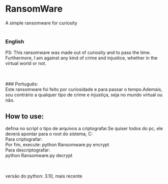 # RansomWare
A simple ransomware for curiosity
<br>
<br>
### English<br>
PS: This ransomware was made out of curiosity and to pass the time. Furthermore, I am against any kind of crime and injustice, whether in the virtual world or not.

<br>
<br>
### Português:<br>
Este ransomware foi feito por curiosidade e para passar o tempo.Ademais, sou contrário a qualquer tipo de crime e injustiça, seja no mundo virtual ou não.
<br>

## How to use:<br>
defina no script o tipo de arquivos a criptografar.Se quiser todos do pc, ele deverá apontar para o root do sistema, C:
<br>
Para criptografar: <br>
Por fim, execute: python Ransomware.py encrypt
<br>
Para descriptografar:<br>
python Ransomware.py decrypt

<br>
<br>
versão do python: 3.10, mais recente
 
